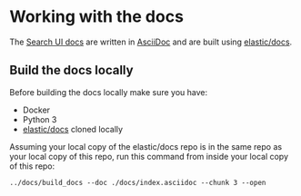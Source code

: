 # Working with the docs

The [Search UI docs](https://www.elastic.co/guide/en/search-ui/current/overview.html) are written in [AsciiDoc](https://github.com/elastic/docs?tab=readme-ov-file#asciidoc-guide) and are built using [elastic/docs](https://github.com/elastic/docs).

## Build the docs locally

Before building the docs locally make sure you have:

- Docker
- Python 3
- [elastic/docs](https://github.com/elastic/docs) cloned locally

Assuming your local copy of the elastic/docs repo is in the same repo as your local copy of this repo, run this command from inside your local copy of this repo:

```
../docs/build_docs --doc ./docs/index.asciidoc --chunk 3 --open
```
